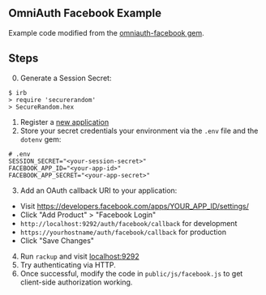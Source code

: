 ## OmniAuth Facebook Example

Example code modified from the [omniauth-facebook gem](https://github.com/mkdynamic/omniauth-facebook).

## Steps

0. Generate a Session Secret:

  ```
  $ irb
  > require 'securerandom'
  > SecureRandom.hex
  ```

1. Register a [new application](https://developers.facebook.com/)
2. Store your secret credentials your environment via the `.env` file and the `dotenv` gem:

  ```
  # .env
  SESSION_SECRET="<your-session-secret>"
  FACEBOOK_APP_ID="<your-app-id>"
  FACEBOOK_APP_SECRET="<your-app-secret>"
  ```

3. Add an OAuth callback URI to your application:
  * Visit https://developers.facebook.com/apps/YOUR_APP_ID/settings/
  * Click "Add Product" > "Facebook Login"
  * `http://localhost:9292/auth/facebook/callback` for development
  * `https://yourhostname/auth/facebook/callback` for production
  * Click "Save Changes"

4. Run `rackup` and visit [localhost:9292](http://localhost:9292)
5. Try authenticating via HTTP.
6. Once successful, modify the code in `public/js/facebook.js` to get client-side authorization working.
